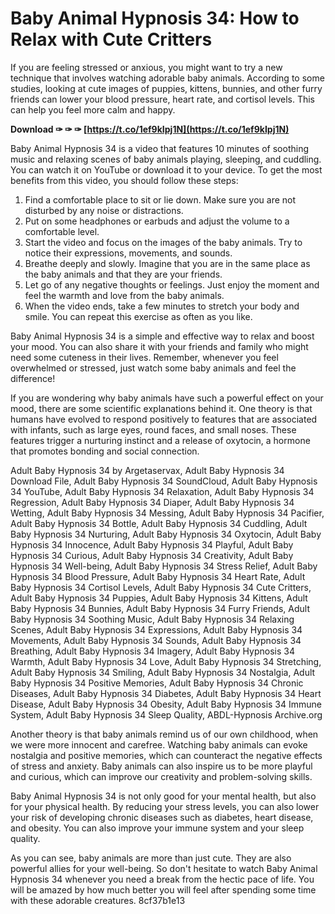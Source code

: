 # Baby Animal Hypnosis 34: How to Relax with Cute Critters
 
If you are feeling stressed or anxious, you might want to try a new technique that involves watching adorable baby animals. According to some studies, looking at cute images of puppies, kittens, bunnies, and other furry friends can lower your blood pressure, heart rate, and cortisol levels. This can help you feel more calm and happy.
 
**Download ✑ ✑ ✑ [https://t.co/1ef9kIpj1N](https://t.co/1ef9kIpj1N)**


 
Baby Animal Hypnosis 34 is a video that features 10 minutes of soothing music and relaxing scenes of baby animals playing, sleeping, and cuddling. You can watch it on YouTube or download it to your device. To get the most benefits from this video, you should follow these steps:
 
1. Find a comfortable place to sit or lie down. Make sure you are not disturbed by any noise or distractions.
2. Put on some headphones or earbuds and adjust the volume to a comfortable level.
3. Start the video and focus on the images of the baby animals. Try to notice their expressions, movements, and sounds.
4. Breathe deeply and slowly. Imagine that you are in the same place as the baby animals and that they are your friends.
5. Let go of any negative thoughts or feelings. Just enjoy the moment and feel the warmth and love from the baby animals.
6. When the video ends, take a few minutes to stretch your body and smile. You can repeat this exercise as often as you like.

Baby Animal Hypnosis 34 is a simple and effective way to relax and boost your mood. You can also share it with your friends and family who might need some cuteness in their lives. Remember, whenever you feel overwhelmed or stressed, just watch some baby animals and feel the difference!
 
If you are wondering why baby animals have such a powerful effect on your mood, there are some scientific explanations behind it. One theory is that humans have evolved to respond positively to features that are associated with infants, such as large eyes, round faces, and small noses. These features trigger a nurturing instinct and a release of oxytocin, a hormone that promotes bonding and social connection.
 
Adult Baby Hypnosis 34 by Argetaservax,  Adult Baby Hypnosis 34 Download File,  Adult Baby Hypnosis 34 SoundCloud,  Adult Baby Hypnosis 34 YouTube,  Adult Baby Hypnosis 34 Relaxation,  Adult Baby Hypnosis 34 Regression,  Adult Baby Hypnosis 34 Diaper,  Adult Baby Hypnosis 34 Wetting,  Adult Baby Hypnosis 34 Messing,  Adult Baby Hypnosis 34 Pacifier,  Adult Baby Hypnosis 34 Bottle,  Adult Baby Hypnosis 34 Cuddling,  Adult Baby Hypnosis 34 Nurturing,  Adult Baby Hypnosis 34 Oxytocin,  Adult Baby Hypnosis 34 Innocence,  Adult Baby Hypnosis 34 Playful,  Adult Baby Hypnosis 34 Curious,  Adult Baby Hypnosis 34 Creativity,  Adult Baby Hypnosis 34 Well-being,  Adult Baby Hypnosis 34 Stress Relief,  Adult Baby Hypnosis 34 Blood Pressure,  Adult Baby Hypnosis 34 Heart Rate,  Adult Baby Hypnosis 34 Cortisol Levels,  Adult Baby Hypnosis 34 Cute Critters,  Adult Baby Hypnosis 34 Puppies,  Adult Baby Hypnosis 34 Kittens,  Adult Baby Hypnosis 34 Bunnies,  Adult Baby Hypnosis 34 Furry Friends,  Adult Baby Hypnosis 34 Soothing Music,  Adult Baby Hypnosis 34 Relaxing Scenes,  Adult Baby Hypnosis 34 Expressions,  Adult Baby Hypnosis 34 Movements,  Adult Baby Hypnosis 34 Sounds,  Adult Baby Hypnosis 34 Breathing,  Adult Baby Hypnosis 34 Imagery,  Adult Baby Hypnosis 34 Warmth,  Adult Baby Hypnosis 34 Love,  Adult Baby Hypnosis 34 Stretching,  Adult Baby Hypnosis 34 Smiling,  Adult Baby Hypnosis 34 Nostalgia,  Adult Baby Hypnosis 34 Positive Memories,  Adult Baby Hypnosis 34 Chronic Diseases,  Adult Baby Hypnosis 34 Diabetes,  Adult Baby Hypnosis 34 Heart Disease,  Adult Baby Hypnosis 34 Obesity,  Adult Baby Hypnosis 34 Immune System,  Adult Baby Hypnosis 34 Sleep Quality,  ABDL-Hypnosis Archive.org
 
Another theory is that baby animals remind us of our own childhood, when we were more innocent and carefree. Watching baby animals can evoke nostalgia and positive memories, which can counteract the negative effects of stress and anxiety. Baby animals can also inspire us to be more playful and curious, which can improve our creativity and problem-solving skills.
 
Baby Animal Hypnosis 34 is not only good for your mental health, but also for your physical health. By reducing your stress levels, you can also lower your risk of developing chronic diseases such as diabetes, heart disease, and obesity. You can also improve your immune system and your sleep quality.
 
As you can see, baby animals are more than just cute. They are also powerful allies for your well-being. So don't hesitate to watch Baby Animal Hypnosis 34 whenever you need a break from the hectic pace of life. You will be amazed by how much better you will feel after spending some time with these adorable creatures.
 8cf37b1e13
 
